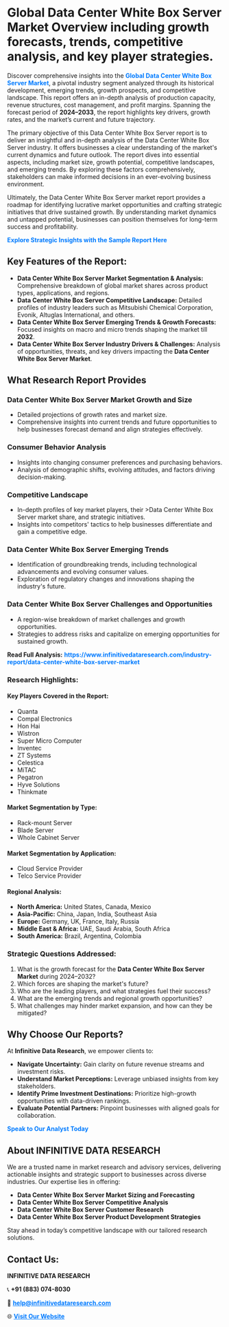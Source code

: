 <h1>Global Data Center White Box Server Market Overview including growth forecasts, trends, competitive analysis, and key player strategies.</h1>
<p>
Discover comprehensive insights into the 
<a href="https://www.infinitivedataresearch.com/industry-report/data-center-white-box-server-market" rel="dofollow" style="color: #007BFF; text-decoration: none;"><strong>Global Data Center White Box Server Market</strong></a>, a pivotal industry segment analyzed through its historical development, emerging trends, growth prospects, and competitive landscape. This report offers an in-depth analysis of production capacity, revenue structures, cost management, and profit margins. Spanning the forecast period of <strong>2024–2033</strong>, the report highlights key drivers, growth rates, and the market’s current and future trajectory.
</p>
<p>
The primary objective of this Data Center White Box Server report is to deliver an insightful and in-depth analysis of the Data Center White Box Server industry. It offers businesses a clear understanding of the market's current dynamics and future outlook. The report dives into essential aspects, including market size, growth potential, competitive landscapes, and emerging trends. By exploring these factors comprehensively, stakeholders can make informed decisions in an ever-evolving business environment.
</p>
<p>
Ultimately, the Data Center White Box Server market report provides a roadmap for identifying lucrative market opportunities and crafting strategic initiatives that drive sustained growth. By understanding market dynamics and untapped potential, businesses can position themselves for long-term success and profitability.
</p>
<p>
<a href="https://www.infinitivedataresearch.com/request-sample/reportId=106968" style="color: #007BFF; text-decoration: none;"><strong>Explore Strategic Insights with the Sample Report Here</strong></a>
</p>

<h2>Key Features of the Report:</h2>
<ul>
<li><strong>Data Center White Box Server Market Segmentation & Analysis:</strong> Comprehensive breakdown of global market shares across product types, applications, and regions.</li>
<li><strong>Data Center White Box Server Competitive Landscape:</strong> Detailed profiles of industry leaders such as Mitsubishi Chemical Corporation, Evonik, Altuglas International, and others.</li>
<li><strong>Data Center White Box Server Emerging Trends & Growth Forecasts:</strong> Focused insights on macro and micro trends shaping the market till <strong>2032</strong>.</li>
<li><strong>Data Center White Box Server Industry Drivers & Challenges:</strong> Analysis of opportunities, threats, and key drivers impacting the <strong>Data Center White Box Server Market</strong>.</li>
</ul>

<h2>What Research Report Provides</h2>
<h3>Data Center White Box Server Market Growth and Size</h3>
<ul>
<li>Detailed projections of growth rates and market size.</li>
<li>Comprehensive insights into current trends and future opportunities to help businesses forecast demand and align strategies effectively.</li>
</ul>

<h3>Consumer Behavior Analysis</h3>
<ul>
<li>Insights into changing consumer preferences and purchasing behaviors.</li>
<li>Analysis of demographic shifts, evolving attitudes, and factors driving decision-making.</li>
</ul>

<h3>Competitive Landscape</h3>
<ul>
<li>In-depth profiles of key market players, their >Data Center White Box Server market share, and strategic initiatives.</li>
<li>Insights into competitors' tactics to help businesses differentiate and gain a competitive edge.</li>
</ul>

<h3>Data Center White Box Server Emerging Trends</h3>
<ul>
<li>Identification of groundbreaking trends, including technological advancements and evolving consumer values.</li>
<li>Exploration of regulatory changes and innovations shaping the industry's future.</li>
</ul>

<h3>Data Center White Box Server Challenges and Opportunities</h3>
<ul>
<li>A region-wise breakdown of market challenges and growth opportunities.</li>
<li>Strategies to address risks and capitalize on emerging opportunities for sustained growth.</li>
</ul>
<p><strong>Read Full Analysis:</strong> <a href="https://www.infinitivedataresearch.com/industry-report/data-center-white-box-server-market" rel="dofollow" style="color: #007BFF; text-decoration: none;"><strong>https://www.infinitivedataresearch.com/industry-report/data-center-white-box-server-market</strong></a></p>
<h3>Research Highlights:</h3>
<h4>Key Players Covered in the Report:</h4>
<ul><li>Quanta</li><li>Compal Electronics</li><li>Hon Hai</li><li>Wistron</li><li>Super Micro Computer</li><li>Inventec</li><li>ZT Systems</li><li>Celestica</li><li>MiTAC</li><li>Pegatron</li><li>Hyve Solutions</li><li>Thinkmate</li></ul>
<h4>Market Segmentation by Type:</h4>
<ul><li>Rack-mount Server</li><li>Blade Server</li><li>Whole Cabinet Server</li></ul>
<h4>Market Segmentation by Application:</h4>
<ul><li>Cloud Service Provider</li><li>Telco Service Provider</li></ul>

<h4>Regional Analysis:</h4>
<ul>
<li><strong>North America:</strong> United States, Canada, Mexico</li>
<li><strong>Asia-Pacific:</strong> China, Japan, India, Southeast Asia</li>
<li><strong>Europe:</strong> Germany, UK, France, Italy, Russia</li>
<li><strong>Middle East & Africa:</strong> UAE, Saudi Arabia, South Africa</li>
<li><strong>South America:</strong> Brazil, Argentina, Colombia</li>
</ul>

<h3>Strategic Questions Addressed:</h3>
<ol>
<li>What is the growth forecast for the <strong>Data Center White Box Server Market</strong> during 2024–2032?</li>
<li>Which forces are shaping the market's future?</li>
<li>Who are the leading players, and what strategies fuel their success?</li>
<li>What are the emerging trends and regional growth opportunities?</li>
<li>What challenges may hinder market expansion, and how can they be mitigated?</li>
</ol>

<h2>Why Choose Our Reports?</h2>
<p>At <strong>Infinitive Data Research</strong>, we empower clients to:</p>
<ul>
<li><strong>Navigate Uncertainty:</strong> Gain clarity on future revenue streams and investment risks.</li>
<li><strong>Understand Market Perceptions:</strong> Leverage unbiased insights from key stakeholders.</li>
<li><strong>Identify Prime Investment Destinations:</strong> Prioritize high-growth opportunities with data-driven rankings.</li>
<li><strong>Evaluate Potential Partners:</strong> Pinpoint businesses with aligned goals for collaboration.</li>
</ul>
<p><a href="https://www.infinitivedataresearch.com/industry-report/data-center-white-box-server-market" rel="dofollow" style="color: #007BFF; text-decoration: none;"><strong>Speak to Our Analyst Today</strong></a></p>

<h2>About INFINITIVE DATA RESEARCH</h2>
<p>We are a trusted name in market research and advisory services, delivering actionable insights and strategic support to businesses across diverse industries. Our expertise lies in offering:</p>
<ul>
<li><strong>Data Center White Box Server Market Sizing and Forecasting</strong></li>
<li><strong>Data Center White Box Server Competitive Analysis</strong></li>
<li><strong>Data Center White Box Server Customer Research</strong></li>
<li><strong>Data Center White Box Server Product Development Strategies</strong></li>
</ul>
<p>Stay ahead in today’s competitive landscape with our tailored research solutions.</p>

<h2>Contact Us:</h2>
<p><strong>INFINITIVE DATA RESEARCH</strong></p>
<p>📞 <strong>+91 (883) 074-8030</strong></p>
<p>📧 <strong><a href="mailto:help@infinitivedataresearch.com" style="color: #007BFF;">help@infinitivedataresearch.com</a></strong></p>
<p>🌐 <strong><a href="https://www.infinitivedataresearch.com" rel="dofollow" style="color: #007BFF;">Visit Our Website</a></strong></p>